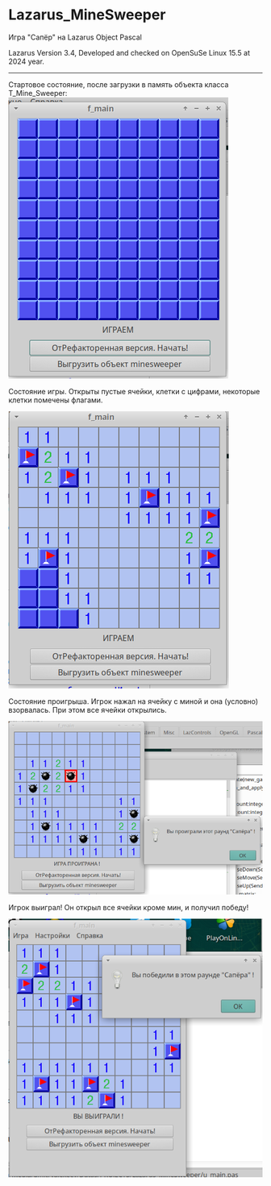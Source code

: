 # Lazarus_MineSweeper
Игра "Сапёр" на Lazarus Object Pascal

Lazarus Version 3.4, Developed and checked on OpenSuSe Linux 15.5 at 2024 year.

_______________________________________________________________________________


Стартовое состояние, после загрузки в память объекта класса T_Mine_Sweeper:
![alt text](https://github.com/adm-academic/Lazarus_MineSweeper/blob/main/screenshots/start.png?raw=true)


Состояние игры. Открыты пустые ячейки, клетки с цифрами, некоторые клетки помечены флагами.

![alt text](https://github.com/adm-academic/Lazarus_MineSweeper/blob/main/screenshots/play.png?raw=true)


Состояние проигрыша. Игрок нажал на ячейку с миной и она (условно) взорвалась. При этом все ячейки открылись.

![alt text](https://github.com/adm-academic/Lazarus_MineSweeper/blob/main/screenshots/lose.png?raw=true)


Игрок выиграл! Он открыл все ячейки кроме мин, и получил победу!

![alt text](https://github.com/adm-academic/Lazarus_MineSweeper/blob/main/screenshots/win.png?raw=true)
